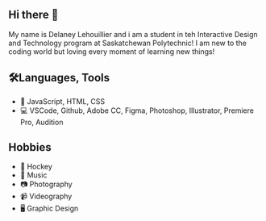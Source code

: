 <h2>Hi there 👋 </h2>
My name is Delaney Lehouillier and i am a student in teh Interactive Design and Technology program at Saskatchewan Polytechnic! I am new to the coding world but loving every moment of learning new things! 

<h2>🛠️Languages, Tools</h2>
<ul>
  <li>🧮 JavaScript, HTML, CSS</li>
  <li>💻 VSCode, Github, Adobe CC, Figma, Photoshop, Illustrator, Premiere Pro, Audition </li>
</ul>

<h2>Hobbies</h2>
<ul>
  <li>🏒 Hockey</li>
  <li>🎵 Music</li>
  <li>📷 Photography</li>
  <li>📹 Videography</li>
  <li>🖥️ Graphic Design</li>
</ul>

